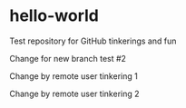 # hello-world
Test repository for GitHub tinkerings and fun

Change for new branch test #2

Change by remote user tinkering 1

Change by remote user tinkering 2
